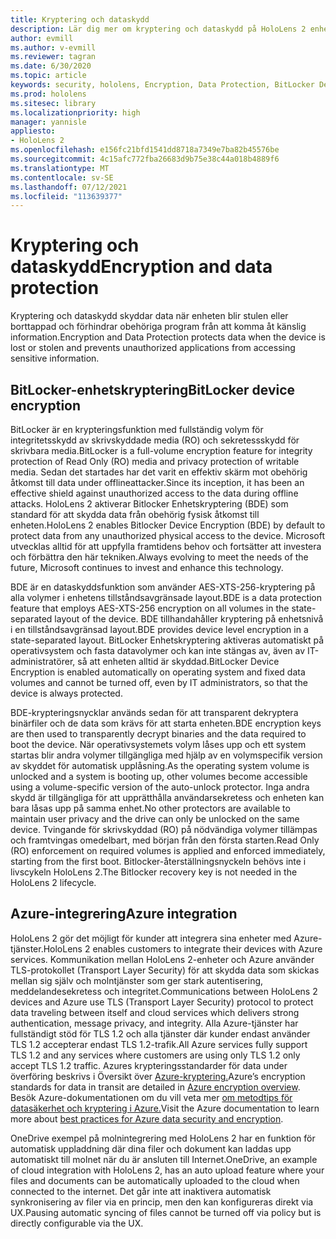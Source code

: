 ```yaml
---
title: Kryptering och dataskydd
description: Lär dig mer om kryptering och dataskydd på HoloLens 2 enheter, inklusive BitLocker och Azure-integrering.
author: evmill
ms.author: v-evmill
ms.reviewer: tagran
ms.date: 6/30/2020
ms.topic: article
keywords: security, hololens, Encryption, Data Protection, BitLocker Device, BitLocker, bitlocker, bitlocker encryption, azure integration,
ms.prod: hololens
ms.sitesec: library
ms.localizationpriority: high
manager: yannisle
appliesto:
- HoloLens 2
ms.openlocfilehash: e156fc21bfd1541dd8718a7349e7ba82b45576be
ms.sourcegitcommit: 4c15afc772fba26683d9b75e38c44a018b4889f6
ms.translationtype: MT
ms.contentlocale: sv-SE
ms.lasthandoff: 07/12/2021
ms.locfileid: "113639377"
---
```

# <a name="encryption-and-data-protection"></a><span data-ttu-id="dcc16-104">Kryptering och dataskydd</span><span class="sxs-lookup"><span data-stu-id="dcc16-104">Encryption and data protection</span></span>

<span data-ttu-id="dcc16-105">Kryptering och dataskydd skyddar data när enheten blir stulen eller borttappad och förhindrar obehöriga program från att komma åt känslig information.</span><span class="sxs-lookup"><span data-stu-id="dcc16-105">Encryption and Data Protection protects data when the device is lost or stolen and prevents unauthorized applications from accessing sensitive information.</span></span>

## <a name="bitlocker-device-encryption"></a><span data-ttu-id="dcc16-106">BitLocker-enhetskryptering</span><span class="sxs-lookup"><span data-stu-id="dcc16-106">BitLocker device encryption</span></span>

<span data-ttu-id="dcc16-107">BitLocker är en krypteringsfunktion med fullständig volym för integritetsskydd av skrivskyddade media (RO) och sekretessskydd för skrivbara media.</span><span class="sxs-lookup"><span data-stu-id="dcc16-107">BitLocker is a full-volume encryption feature for integrity protection of Read Only (RO) media and privacy protection of writable media.</span></span>  <span data-ttu-id="dcc16-108">Sedan det startades har det varit en effektiv skärm mot obehörig åtkomst till data under offlineattacker.</span><span class="sxs-lookup"><span data-stu-id="dcc16-108">Since its inception, it has been an effective shield against unauthorized access to the data during offline attacks.</span></span> <span data-ttu-id="dcc16-109">HoloLens 2 aktiverar Bitlocker Enhetskryptering (BDE) som standard för att skydda data från obehörig fysisk åtkomst till enheten.</span><span class="sxs-lookup"><span data-stu-id="dcc16-109">HoloLens 2 enables Bitlocker Device Encryption (BDE) by default to protect data from any unauthorized physical access to the device.</span></span> <span data-ttu-id="dcc16-110">Microsoft utvecklas alltid för att uppfylla framtidens behov och fortsätter att investera och förbättra den här tekniken.</span><span class="sxs-lookup"><span data-stu-id="dcc16-110">Always evolving to meet the needs of the future, Microsoft continues to invest and enhance this technology.</span></span>

<span data-ttu-id="dcc16-111">BDE är en dataskyddsfunktion som använder AES-XTS-256-kryptering på alla volymer i enhetens tillståndsavgränsade layout.</span><span class="sxs-lookup"><span data-stu-id="dcc16-111">BDE is a data protection feature that employs AES-XTS-256 encryption on all volumes in the state-separated layout of the device.</span></span> <span data-ttu-id="dcc16-112">BDE tillhandahåller kryptering på enhetsnivå i en tillståndsavgränsad layout.</span><span class="sxs-lookup"><span data-stu-id="dcc16-112">BDE provides device level encryption in a state-separated layout.</span></span> <span data-ttu-id="dcc16-113">BitLocker Enhetskryptering aktiveras automatiskt på operativsystem och fasta datavolymer och kan inte stängas av, även av IT-administratörer, så att enheten alltid är skyddad.</span><span class="sxs-lookup"><span data-stu-id="dcc16-113">BitLocker Device Encryption is enabled automatically on operating system and fixed data volumes and cannot be turned off, even by IT administrators, so that the device is always protected.</span></span>

<span data-ttu-id="dcc16-114">BDE-krypteringsnycklar används sedan för att transparent dekryptera binärfiler och de data som krävs för att starta enheten.</span><span class="sxs-lookup"><span data-stu-id="dcc16-114">BDE encryption keys are then used to transparently decrypt binaries and the data required to boot the device.</span></span> <span data-ttu-id="dcc16-115">När operativsystemets volym låses upp och ett system startas blir andra volymer tillgängliga med hjälp av en volymspecifik version av skyddet för automatisk upplåsning.</span><span class="sxs-lookup"><span data-stu-id="dcc16-115">As the operating system volume is unlocked and a system is booting up, other volumes become accessible using a volume-specific version of the auto-unlock protector.</span></span> <span data-ttu-id="dcc16-116">Inga andra skydd är tillgängliga för att upprätthålla användarsekretess och enheten kan bara låsas upp på samma enhet.</span><span class="sxs-lookup"><span data-stu-id="dcc16-116">No other protectors are available to maintain user privacy and the drive can only be unlocked on the same device.</span></span> <span data-ttu-id="dcc16-117">Tvingande för skrivskyddad (RO) på nödvändiga volymer tillämpas och framtvingas omedelbart, med början från den första starten.</span><span class="sxs-lookup"><span data-stu-id="dcc16-117">Read Only (RO) enforcement on required volumes is applied and enforced immediately, starting from the first boot.</span></span> <span data-ttu-id="dcc16-118">Bitlocker-återställningsnyckeln behövs inte i livscykeln HoloLens 2.</span><span class="sxs-lookup"><span data-stu-id="dcc16-118">The Bitlocker recovery key is not needed in the HoloLens 2 lifecycle.</span></span>

## <a name="azure-integration"></a><span data-ttu-id="dcc16-119">Azure-integrering</span><span class="sxs-lookup"><span data-stu-id="dcc16-119">Azure integration</span></span> 

<span data-ttu-id="dcc16-120">HoloLens 2 gör det möjligt för kunder att integrera sina enheter med Azure-tjänster.</span><span class="sxs-lookup"><span data-stu-id="dcc16-120">HoloLens 2 enables customers to integrate their devices with Azure services.</span></span> <span data-ttu-id="dcc16-121">Kommunikation mellan HoloLens 2-enheter och Azure använder TLS-protokollet (Transport Layer Security) för att skydda data som skickas mellan sig själv och molntjänster som ger stark autentisering, meddelandesekretess och integritet.</span><span class="sxs-lookup"><span data-stu-id="dcc16-121">Communications between HoloLens 2 devices and Azure use TLS (Transport Layer Security) protocol to protect data traveling between itself and cloud services which delivers strong authentication, message privacy, and integrity.</span></span> <span data-ttu-id="dcc16-122">Alla Azure-tjänster har fullständigt stöd för TLS 1.2 och alla tjänster där kunder endast använder TLS 1.2 accepterar endast TLS 1.2-trafik.</span><span class="sxs-lookup"><span data-stu-id="dcc16-122">All Azure services fully support TLS 1.2 and any services where customers are using only TLS 1.2 only accept TLS 1.2 traffic.</span></span> <span data-ttu-id="dcc16-123">Azures krypteringsstandarder för data under överföring beskrivs i Översikt över [Azure-kryptering.](/azure/security/fundamentals/encryption-overview)</span><span class="sxs-lookup"><span data-stu-id="dcc16-123">Azure’s encryption standards for data in transit are detailed in [Azure encryption overview](/azure/security/fundamentals/encryption-overview).</span></span> <span data-ttu-id="dcc16-124">Besök Azure-dokumentationen om du vill veta mer [om metodtips för datasäkerhet och kryptering i Azure.](/azure/security/fundamentals/data-encryption-best-practices)</span><span class="sxs-lookup"><span data-stu-id="dcc16-124">Visit the Azure documentation to learn more about [best practices for Azure data security and encryption](/azure/security/fundamentals/data-encryption-best-practices).</span></span> 

<span data-ttu-id="dcc16-125">OneDrive exempel på molnintegrering med HoloLens 2 har en funktion för automatisk uppladdning där dina filer och dokument kan laddas upp automatiskt till molnet när du är ansluten till Internet.</span><span class="sxs-lookup"><span data-stu-id="dcc16-125">OneDrive, an example of cloud integration with HoloLens 2, has an auto upload feature where your files and documents can be automatically uploaded to the cloud when connected to the internet.</span></span> <span data-ttu-id="dcc16-126">Det går inte att inaktivera automatisk synkronisering av filer via en princip, men den kan konfigureras direkt via UX.</span><span class="sxs-lookup"><span data-stu-id="dcc16-126">Pausing automatic syncing of files cannot be turned off via policy but is directly configurable via the UX.</span></span> 

